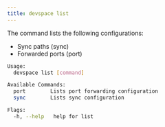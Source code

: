 ```yaml
---
title: devspace list
---
```


The command lists the following configurations:
	
* Sync paths (sync)
* Forwarded ports (port)

```bash
Usage:
  devspace list [command]

Available Commands:
  port        Lists port forwarding configuration
  sync        Lists sync configuration

Flags:
  -h, --help   help for list
```
